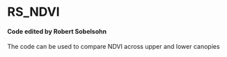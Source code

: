# RS_NDVI

#### Code edited by Robert Sobelsohn

The code can be used to compare NDVI across upper and lower canopies 
